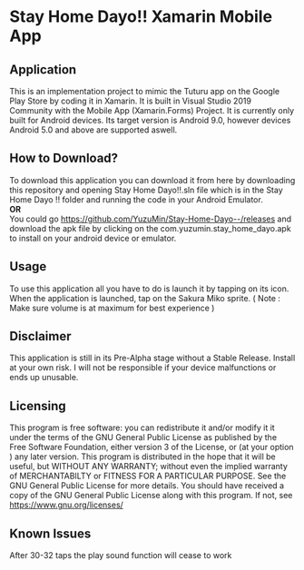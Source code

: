 # Stay Home Dayo!! Xamarin Mobile App
## Application
This is an implementation project to mimic the Tuturu app on the Google Play Store by coding it in Xamarin. It is built in Visual Studio 2019 Community with the Mobile App (Xamarin.Forms) Project. It is currently only built for Android devices. Its target version is Android 9.0, however devices Android 5.0 and above are supported aswell.
## How to Download?
To download this application you can download it from here by downloading this repository and opening Stay Home Dayo!!.sln file which is in the Stay Home Dayo !! folder and running the code in your Android Emulator.<br/>
**OR**<br/>
You could go https://github.com/YuzuMin/Stay-Home-Dayo--/releases and download the apk file by clicking on the com.yuzumin.stay_home_dayo.apk to install on your android device or emulator.
## Usage
To use this application all you have to do is launch it by tapping on its icon. When the application is launched, tap on the Sakura Miko sprite. ( Note : Make sure volume is at maximum for best experience )  
## Disclaimer
This application is still in its Pre-Alpha stage without a Stable Release. Install at your own risk. I will not be responsible if your device malfunctions or ends up unusable.  
## Licensing
This program is free software: you can redistribute it and/or modify it it under the terms of the GNU General Public License as published by the Free Software Foundation, either version 3 of the License, or (at your option ) any later version.
This program is distributed in the hope that it will be useful, but WITHOUT ANY WARRANTY; without even the implied warranty of MERCHANTABILTY or FITNESS FOR A PARTICULAR PURPOSE. See the GNU General Public License for more details.
You should have received a copy of the GNU General Public License along with this program.  If not, see <https://www.gnu.org/licenses/>  
## Known Issues
After 30-32 taps the play sound function will cease to work
